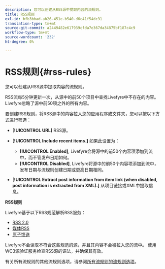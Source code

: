 ```yaml
---
description: 您可以创建从RSS源中提取内容的流规则。
title: RSS规则
exl-id: bfb3bbad-ab26-451e-b540-d6c41f54dc31
translation-type: tm+mt
source-git-commit: a2449482e617939cfda7e367da34875bf187c4c9
workflow-type: tm+mt
source-wordcount: '232'
ht-degree: 0%

---
```


# RSS规则{#rss-rules}

您可以创建从RSS源中提取内容的流规则。

RSS流每5分钟更新一次，从源中的前50个项目中查找Livefyre中不存在的内容。 Livefyre忽略了源中前50项之外的所有内容。

要创建RSS规则，将RSS源中的内容拉入您的应用程序或文件夹，您可以按以下方式进行筛选：

* **[!UICONTROL URL]** RSS源。
* **[!UICONTROL Include recent items.]** 如果此设置为：

   * **[!UICONTROL Enabled]**, Livefyre会将源中的前50个内容项添加到流中，而不管发布日期如何。
   * **[!UICONTROL Disabled]**, Livefyre将源中的前50个内容项添加到流中，发布日期与流规则创建日期或更高日期相同。

* **[!UICONTROL Extract post information from item link (when disabled, post information is extracted from XML).]** 从项目链接或XML中提取信息。

**RSS规则**

Livefyre基于以下RSS规范解析RSS服务：

* [RSS 2.0](https://en.wikipedia.org/wiki/RSS)
* [媒体RSS](https://en.wikipedia.org/wiki/Media_RSS)
* [原子馈送](https://validator.w3.org/feed/docs/atom.html)

Livefyre不会读取不符合这些规范的源，并且其内容不会被拉入您的流中。 使用WC3源验证服务检查RSS源的语法，并确保其有效。

有关所有流规则的其他流规则选项，请参阅[所有流规则的流规则选项](../c-streams/c-stream-rule-options-for-all-stream-rules.md#c_stream_rule_options_for_all_stream_rules)。
